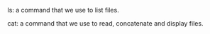 ls: a command that we use to list files.

cat: a command that we use to read, concatenate and display files.